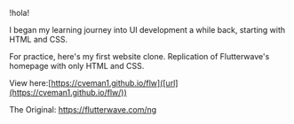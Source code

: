 !hola!

I began my learning journey into UI development a while back, starting with HTML and CSS. 

For practice, here's my first website clone. Replication of Flutterwave's homepage with only HTML and CSS.

View here:[https://cveman1.github.io/flw]([url](https://cveman1.github.io/flw/))

The Original: https://flutterwave.com/ng

